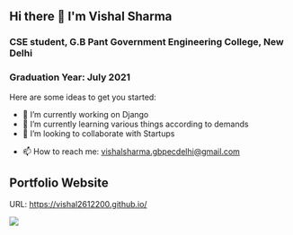 ## Hi there 👋 I'm Vishal Sharma

### CSE student, G.B Pant Government Engineering College, New Delhi

### Graduation Year: July 2021


Here are some ideas to get you started:

- 🔭 I’m currently working on Django
- 🌱 I’m currently learning various things according to demands
- 👯 I’m looking to collaborate with Startups
<!--
- 🤔 I’m looking for help with ..
- 💬 Ask me about ...
- 😄 Pronouns: ...
-->
- 📫 How to reach me: vishalsharma.gbpecdelhi@gmail.com

## Portfolio Website

URL: https://vishal2612200.github.io/
  
[<img src="https://img.shields.io/badge/linkedin-%230077B5.svg?&style=for-the-badge&logo=linkedin&logoColor=white" />](https://www.linkedin.com/in/vishal-sharma-gbpecdelhi/)
